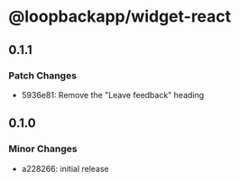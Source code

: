 # @loopbackapp/widget-react

## 0.1.1

### Patch Changes

- 5936e81: Remove the "Leave feedback" heading

## 0.1.0

### Minor Changes

- a228266: initial release
